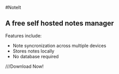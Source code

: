 #NoteIt
## A free self hosted notes manager

Features include:
- Note syncronization across multiple devices
- Stores notes locally
- No database required

///Download Now!
